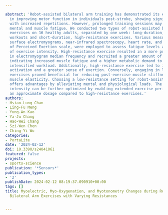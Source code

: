 ---
abstract: 'Robot-assisted bilateral arm training has demonstrated its effectiveness
  in improving motor function in individuals post-stroke, showing significant enhancements
  with increased repetitions. However, prolonged training sessions may lead to both
  mental and muscle fatigue. We conducted two types of robot-assisted bimanual wrist
  exercises on 16 healthy adults, separated by one week: long-duration, low-resistance
  workouts and short-duration, high-resistance exercises. Various measures, including
  surface electromyograms, near-infrared spectroscopy, heart rate, and the Borg Rating
  of Perceived Exertion scale, were employed to assess fatigue levels and the impacts
  of exercise intensity. High-resistance exercise resulted in a more pronounced decline
  in electromyogram median frequency and recruited a greater amount of hemoglobin,
  indicating increased muscle fatigue and a higher metabolic demand to cope with the
  intensified workload. Additionally, high-resistance exercise led to increased sympathetic
  activation and a greater sense of exertion. Conversely, engaging in low-resistance
  exercises proved beneficial for reducing post-exercise muscle stiffness and enhancing
  muscle elasticity. Choosing a low-resistance setting for robot-assisted wrist movements
  offers advantages by alleviating mental and physiological loads. The reduced training
  intensity can be further optimized by enabling extended exercise periods while maintaining
  an approximate dosage compared to high-resistance exercises.'
authors:
- Hsiao-Lung Chan
- Ling-Fu Meng
- Yung-An Kao
- Ya-Ju Chang
- Hao-Wei Chang
- Szi-Wen Chen
- Ching-Yi Wu
categories:
- PortaLite
date: '2024-02-12'
doi: 10.3390/s24041061
featured: false
projects:
- sports-science
publication: '*Sensors*'
publication_types:
- '2'
publishDate: 2024-02-12 08:19:37.090910+00:00
tags: []
title: Myoelectric, Myo-Oxygenation, and Myotonometry Changes during Robot-Assisted
  Bilateral Arm Exercises with Varying Resistances

---
